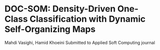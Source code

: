 # DOC-SOM: Density-Driven One-Class Classification with Dynamic Self-Organizing Maps
Mahdi Vasighi, Hamid Khoeini
Submitted to Applied Soft Computing journal

